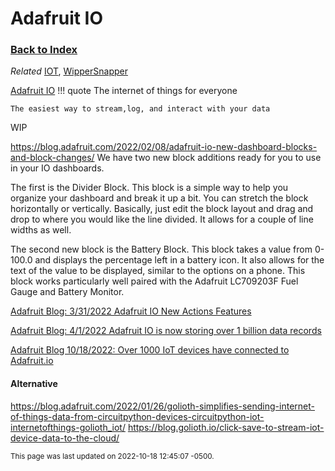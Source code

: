 
# Adafruit IO

### [Back to Index](index.md)

*Related* [IOT](iot.md), [WipperSnapper](wippersnapper.md)

[Adafruit IO](https://io.adafruit.com) 
!!! quote
    The internet of things for everyone

    The easiest way to stream,log, and interact with your data


WIP


https://blog.adafruit.com/2022/02/08/adafruit-io-new-dashboard-blocks-and-block-changes/
We have two new block additions ready for you to use in your IO dashboards.

The first is the Divider Block. This block is a simple way to help you organize your dashboard and break it up a bit. You can stretch the block horizontally or vertically. Basically, just edit the block layout and drag and drop to where you would like the line divided. It allows for a couple of line widths as well.

The second new block is the Battery Block. This block takes a value from 0-100.0 and displays the percentage left in a battery icon. It also allows for the text of the value to be displayed, similar to the options on a phone. This block works particularly well paired with the Adafruit LC709203F Fuel Gauge and Battery Monitor.


[Adafruit Blog: 3/31/2022 Adafruit IO New Actions Features](https://blog.adafruit.com/2022/03/31/adafruit-io-new-actions-features/)


[Adafruit Blog: 4/1/2022 Adafruit IO is now storing over 1 billion data records](https://blog.adafruit.com/2022/04/01/adafruit-io-is-now-storing-over-1-billion-data-records/)



[Adafruit Blog 10/18/2022: Over 1000 IoT devices have connected to Adafruit.io](https://blog.adafruit.com/2022/10/18/over-1000-iot-devices-have-connected-to-adafruit-io-wippersnapper-iot-nocode-adafruit/)


#### Alternative
https://blog.adafruit.com/2022/01/26/golioth-simplifies-sending-internet-of-things-data-from-circuitpython-devices-circuitpython-iot-internetofthings-golioth_iot/
https://blog.golioth.io/click-save-to-stream-iot-device-data-to-the-cloud/

<small>This page was last updated on 2022-10-18 12:45:07 -0500.</small>